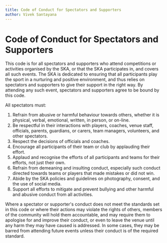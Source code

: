 ```yaml
---
title: Code of Conduct for Spectators and Supporters
author: Vivek Santayana
---
```


# Code of Conduct for Spectators and Supporters

This code is for all spectators and supporters who attend competitions or activities organised by the SKA, or that the SKA participates in, and covers all such events.
The SKA is dedicated to ensuring that all participants play the sport in a nurturing and positive environment, and thus relies on spectators and supporters to give their support in the right way.
By attending any such event, spectators and supporters agree to be bound by this code.

All spectators must:

1. Refrain from abusive or harmful behaviour towards others, whether it is physical, verbal, emotional, written, in person, or on-line.
2. Be respectful in their interactions with players, coaches, venue staff, officials, parents, guardians, or carers, team managers, volunteers, and other spectators.
3. Respect the decisions of officials and coaches.
4. Encourage all participants of their team or club by applauding their effort.
5. Applaud and recognise the efforts of all participants and teams for their efforts, not just their own.
6. Refrain from demeaning and insulting conduct, especially such conduct directed towards teams or players that made mistakes or did not win.
7. Abide by the SKA policies and guidelines on photography, consent, and the use of social media.
8. Support all efforts to mitigate and prevent bullying and other harmful and abusive conduct from all activities.

Where a spectator or supporter's conduct does not meet the standards set in this code or where their actions may violate the rights of others, members of the community will hold them accountable, and may require them to apologise for and improve their conduct, or even to leave the venue until any harm they may have caused is addressed.
In some cases, they may be barred from attending future events unless their conduct is of the required standard.
